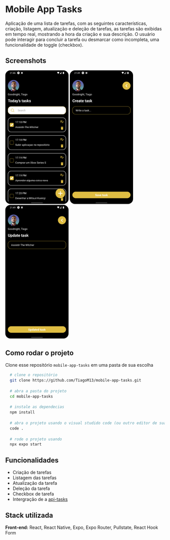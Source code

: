 # Mobile App Tasks

Aplicação de uma lista de tarefas, com as seguintes características, criação, listagem, atualização e deleção de tarefas, as tarefas são exibidas em tempo real, mostrando a hora da criação e sua descrição. O usuário pode interagir para concluir a tarefa ou desmarcar como incompleta, uma funcionalidade de toggle (checkbox).

## Screenshots

<div>
  <img src="./src/assets/home.png" width="200" style="border-radius: 16px" alt="" />
  <img src="./src/assets/create.png" width="200" style="border-radius: 16px" alt="" />
  <img src="./src/assets/update.png" width="200" style="border-radius: 16px" alt="" />
</div>

## Como rodar o projeto

Clone esse repositório `mobile-app-tasks` em uma pasta de sua escolha

```bash
  # clone o repositório
  git clone https://github.com/TiagoM13/mobile-app-tasks.git

  # abra a pasta do projeto 
  cd mobile-app-tasks 

  # instale as dependecias
  npm install

  # abra o projeto usando o visual studido code (ou outro editor de sua escolha) 
  code .

  # rode o projeto usando
  npx expo start
```
    
## Funcionalidades

- Criação de tarefas
- Listagem das tarefas
- Atualização da tarefa
- Deleção da tarefa
- Checkbox de tarefa
- Intergração de a [api-tasks](https://github.com/TiagoM13/api-tasks.git)


## Stack utilizada

**Front-end:** React, React Native, Expo, Expo Router, Pullstate, React Hook Form
